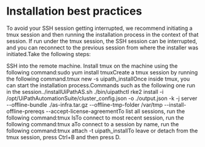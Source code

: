 ﻿# Installation best practices

To avoid your SSH session getting interrupted, we recommend initiating a tmux session and then running the installation process in the context of that session. If run under the tmux session, the SSH session can be interrupted, and you can reconnect to the previous session from where the installer was initiated.Take the following steps:

SSH into the remote machine. Install tmux on the machine using the following command:sudo yum install tmuxCreate a tmux session by running the following command.tmux new -s uipath_installOnce inside tmux, you can start the installation process.Commands such as the following one run in the session../installUiPathAS.sh
./bin/uipathctl rke2 install -i /opt/UiPathAutomationSuite/cluster_config.json -o ./output.json -k -j server --offline-bundle ./as-infra.tar.gz --offline-tmp-folder /var/tmp --install-offline-prereqs --accept-license-agreementTo list all sessions, run the following command:tmux lsTo connect to most recent session, run the following command:tmux aTo connect to a session by name, run the following command:tmux attach -t uipath_installTo leave or detach from the tmux session, press Ctrl+B and then press D.
